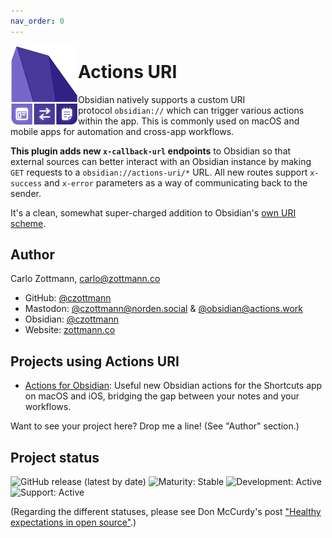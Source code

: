 ```yaml
---
nav_order: 0
---
```


<img src="https://raw.githubusercontent.com/czottmann/obsidian-actions-uri/main/readme-assets/actions-uri-128.png" align="left" alt="Plugin logo thingie: an app icon, a two-way communications icon, a note icon">

# Actions URI

Obsidian natively supports a custom URI protocol `obsidian://` which can trigger various actions within the app. This is commonly used on macOS and mobile apps for automation and cross-app workflows.

**This plugin adds new `x-callback-url` endpoints** to Obsidian so that external sources can better interact with an Obsidian instance by making `GET` requests to a `obsidian://actions-uri/*` URL.  All new routes support `x-success` and `x-error` parameters as a way of communicating back to the sender.

It's a clean, somewhat super-charged addition to Obsidian's [own URI scheme](https://help.obsidian.md/Advanced+topics/Using+obsidian+URI#Using+Obsidian+URIs).


## Author

Carlo Zottmann, <carlo@zottmann.co>

- GitHub: [@czottmann](https://github.com/czottmann)
- Mastodon: [@czottmann@norden.social](https://norden.social/@czottmann) & [@obsidian@actions.work](https://actions.work/@obsidian)
- Obsidian: [@czottmann](https://forum.obsidian.md/u/czottmann)
- Website: [zottmann.co](https://zottmann.co/)


## Projects using Actions URI

- [Actions for Obsidian](https://obsidian.actions.work/): Useful new Obsidian actions for the Shortcuts app on macOS and iOS, bridging the gap between your notes and your workflows.

Want to see your project here? Drop me a line! (See "Author" section.)


## Project status

![GitHub release (latest by date)](https://img.shields.io/github/v/release/czottmann/obsidian-actions-uri?label=current+release)
![Maturity: Stable](https://img.shields.io/badge/maturity-stable-blue)
![Development: Active](https://img.shields.io/badge/development-active-blue)
![Support: Active](https://img.shields.io/badge/support-active-blue)

(Regarding the different statuses, please see Don McCurdy's post ["Healthy expectations in open source"](https://www.donmccurdy.com/2023/07/03/expectations-in-open-source/).)
